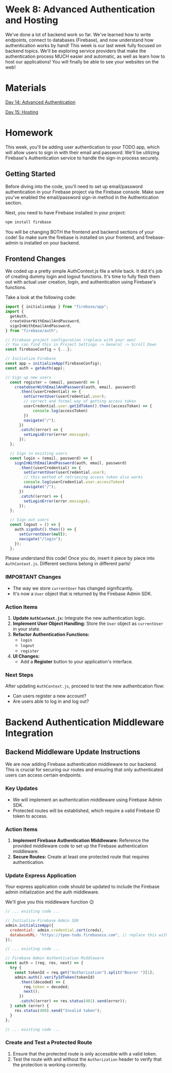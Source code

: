 # Week 8: Advanced Authentication and Hosting

We've done a lot of backend work so far. We've learned how to write endpoints, connect to databases (Firebase), and now understand how authentication works by hand! This week is our last week fully focused on backend topics. We'll be exploring service providers that make the authentication process MUCH easier and automatic, as well as learn how to host our applications! You will finally be able to see your websites on the web!

# Materials

[Day 14: Advanced Authentication](https://docs.google.com/presentation/d/1720gkyjqSEaP1xq8Ky1P-JcbPrThGzGR/edit?usp=sharing&ouid=109884877973910636402&rtpof=true&sd=true)

[Day 15: Hosting](https://docs.google.com/presentation/d/197EnLf3-Y_gqubildTpmBVFvyJN-dhBo/edit?usp=sharing&ouid=109884877973910636402&rtpof=true&sd=true)

# Homework

This week, you'll be adding user authentication to your TODO app, which will allow users to sign in with their email and password. We'll be utilizing Firebase's Authentication service to handle the sign-in process securely.

## Getting Started

Before diving into the code, you'll need to set up email/password authentication in your Firebase project via the Firebase console. Make sure you've enabled the email/password sign-in method in the Authentication section.

Next, you need to have Firebase installed in your project:

```bash
npm install firebase
```

You will be changing BOTH the frontend and backend sections of your code! So make sure the firebase is installed on your frontend, and firebase-admin is installed on your backend. 

## Frontend Changes

We coded up a pretty simple AuthContext.js file a while back. It did it's job of creating dummy login and logout functions. It's time to fully flesh them out with actual user creation, login, and authentication using Firebase's functions.

Take a look at the following code:

```javascript
import { initializeApp } from "firebase/app";
import {
  getAuth,
  createUserWithEmailAndPassword,
  signInWithEmailAndPassword,
} from "firebase/auth";

// Firebase project configuration (replace with your own)
// You can find this in Project Settings -> General -> Scroll Down
const firebaseConfig = {...};

// Initialize Firebase
const app = initializeApp(firebaseConfig);
const auth = getAuth(app);

// Sign up new users
  const register = (email, password) => {
    createUserWithEmailAndPassword(auth, email, password)
      .then((userCredential) => {
        setCurrentUser(userCredential.user);
        // correct and formal way of getting access token
        userCredential.user.getIdToken().then((accessToken) => {
            console.log(accessToken)
        })
        navigate("/");
      })
      .catch((error) => {
        setLoginError(error.message);
      });
  };

  // Sign in existing users
  const login = (email, password) => {
    signInWithEmailAndPassword(auth, email, password)
      .then((userCredential) => {
        setCurrentUser(userCredential.user);
        // this method of retrieving access token also works
        console.log(userCredential.user.accessToken)
        navigate("/");
      })
      .catch((error) => {
        setLoginError(error.message);
      });
  };

  // Sign out users
  const logout = () => {
    auth.signOut().then(() => {
      setCurrentUser(null);
      navigate("/login");
    });
  };
```

Please understand this code! Once you do, insert it piece by piece into `AuthContext.js`. Different sections belong in different parts!

### IMPORTANT Changes

- The way we store `currentUser` has changed significantly.
- It's now a `User` object that is returned by the Firebase Admin SDK.

### Action Items

1. **Update `AuthContext.js`:** Integrate the new authentication logic.
2. **Implement User Object Handling:** Store the `User` object as `currentUser` in your state.
3. **Refactor Authentication Functions:**
    - `login`
    - `logout`
    - `register`
4. **UI Changes:**
    - Add a **Register** button to your application's interface.

### Next Steps

After updating `AuthContext.js`, proceed to test the new authentication flow:
- Can users register a new account?
- Are users able to log in and log out?


# Backend Authentication Middleware Integration

## Backend Middleware Update Instructions

We are now adding Firebase authentication middleware to our backend. This is crucial for securing our routes and ensuring that only authenticated users can access certain endpoints.

### Key Updates

- We will implement an authentication middleware using Firebase Admin SDK.
- Protected routes will be established, which require a valid Firebase ID token to access.

### Action Items

1. **Implement Firebase Authentication Middleware:** Reference the provided middleware code to set up the Firebase authentication middleware.
2. **Secure Routes:** Create at least one protected route that requires authentication.

### Update Express Application

Your express application code should be updated to include the Firebase admin initialization and the auth middleware.

We'll give you this middleware function 😉

```javascript
// ... existing code ...

// Initialize Firebase Admin SDK
admin.initializeApp({
  credential: admin.credential.cert(creds),
  databaseURL: "https://tpeo-todo.firebaseio.com", // replace this with your actual database URL
});

// ... existing code ...

// Firebase Admin Authentication Middleware
const auth = (req, res, next) => {
  try {
    const tokenId = req.get("Authorization").split("Bearer ")[1];
    admin.auth().verifyIdToken(tokenId)
      .then((decoded) => {
        req.token = decoded;
        next();
      })
      .catch((error) => res.status(401).send(error));
  } catch (error) {
    res.status(400).send("Invalid token");
  }
};

// ... existing code ...
```

### Create and Test a Protected Route

1. Ensure that the protected route is only accessible with a valid token.
2. Test the route with and without the `Authorization` header to verify that the protection is working correctly.